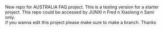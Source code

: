 New repo for AUSTRALIA FAQ project.
This is a testing version for a starter project.
This repo could be accessed by JUNXI n Fred n Xiaolong n Sami only.
</br>
if you wanna edit this project please make sure to make a branch. Thanks
